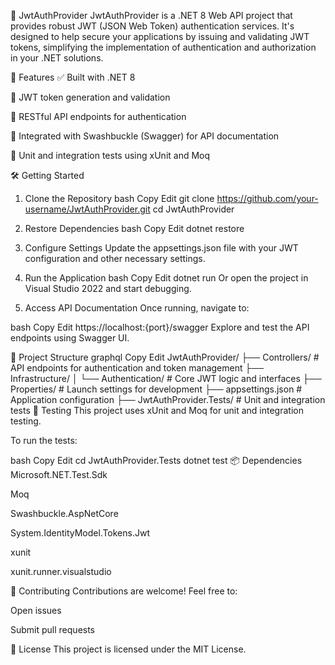 🔐 JwtAuthProvider
JwtAuthProvider is a .NET 8 Web API project that provides robust JWT (JSON Web Token) authentication services. It's designed to help secure your applications by issuing and validating JWT tokens, simplifying the implementation of authentication and authorization in your .NET solutions.

🚀 Features
✅ Built with .NET 8

🔐 JWT token generation and validation

📡 RESTful API endpoints for authentication

📘 Integrated with Swashbuckle (Swagger) for API documentation

🧪 Unit and integration tests using xUnit and Moq

🛠️ Getting Started
1. Clone the Repository
bash
Copy
Edit
git clone https://github.com/your-username/JwtAuthProvider.git
cd JwtAuthProvider
2. Restore Dependencies
bash
Copy
Edit
dotnet restore
3. Configure Settings
Update the appsettings.json file with your JWT configuration and other necessary settings.

4. Run the Application
bash
Copy
Edit
dotnet run
Or open the project in Visual Studio 2022 and start debugging.

5. Access API Documentation
Once running, navigate to:

bash
Copy
Edit
https://localhost:{port}/swagger
Explore and test the API endpoints using Swagger UI.

📁 Project Structure
graphql
Copy
Edit
JwtAuthProvider/
├── Controllers/               # API endpoints for authentication and token management
├── Infrastructure/
│   └── Authentication/        # Core JWT logic and interfaces
├── Properties/                # Launch settings for development
├── appsettings.json           # Application configuration
├── JwtAuthProvider.Tests/     # Unit and integration tests
🧪 Testing
This project uses xUnit and Moq for unit and integration testing.

To run the tests:

bash
Copy
Edit
cd JwtAuthProvider.Tests
dotnet test
📦 Dependencies
Microsoft.NET.Test.Sdk

Moq

Swashbuckle.AspNetCore

System.IdentityModel.Tokens.Jwt

xunit

xunit.runner.visualstudio

🤝 Contributing
Contributions are welcome! Feel free to:

Open issues

Submit pull requests

📄 License
This project is licensed under the MIT License.
